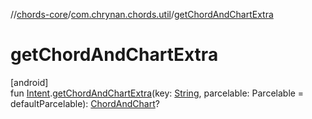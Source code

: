 //[chords-core](../../index.md)/[com.chrynan.chords.util](index.md)/[getChordAndChartExtra](get-chord-and-chart-extra.md)

# getChordAndChartExtra

[android]\
fun [Intent](https://developer.android.com/reference/kotlin/android/content/Intent.html).[getChordAndChartExtra](get-chord-and-chart-extra.md)(key: [String](https://kotlinlang.org/api/latest/jvm/stdlib/kotlin/-string/index.html), parcelable: Parcelable = defaultParcelable): [ChordAndChart](../../../chords-core/chords-core/com.chrynan.chords.model/-chord-and-chart/index.md)?
